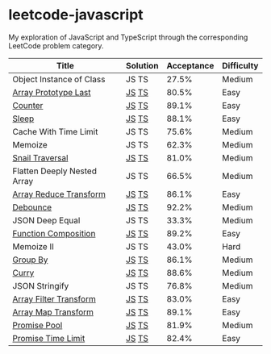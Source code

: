 # leetcode-javascript
My exploration of JavaScript and TypeScript through the corresponding LeetCode problem category.

Title | Solution | Acceptance | Difficulty
------|----------|------------|-----------
Object Instance of Class | JS TS | 27.5% | Medium
[Array Prototype Last](/array_prototype_last/README.md) | [JS](/array_prototype_last/solution.js) [TS](/array_prototype_last/solution.ts) | 80.5% | Easy
[Counter](/counter/README.md) | [JS](/counter/solution.js) [TS](/counter/solution.ts) | 89.1% | Easy
[Sleep](/sleep/README.md) | [JS](/sleep/solution.js) [TS](/sleep/solution.ts) | 88.1% | Easy
Cache With Time Limit | JS TS | 75.6% | Medium
Memoize | JS TS | 62.3% | Medium
[Snail Traversal](/snail_traversal/README.md) | [JS](/snail_traversal/solution.js) [TS](/snail_traversal/solution.ts) | 81.0% | Medium
Flatten Deeply Nested Array | JS TS | 66.5% | Medium
[Array Reduce Transform](/array_reduce_transformation/README.md) | [JS](/array_reduce_transformation/solution.js) [TS](/array_reduce_transformation/solution.ts) | 86.1% | Easy
[Debounce](/debounce/README.md) | [JS](/debounce/solution.js) [TS](/debounce/solution.ts) | 92.2% | Medium
JSON Deep Equal | JS TS | 33.3% | Medium
[Function Composition](/function_composition/README.md) | [JS](/function_composition/solution.js) [TS](/function_composition/solution.ts) | 89.2% | Easy
Memoize II | JS TS | 43.0% | Hard
[Group By](/group_by/README.md) | [JS](/group_by/solution.js) [TS](/group_by/solution.ts) | 86.1% | Medium
[Curry](/curry/README.md) | [JS](/curry/solution.js) [TS](/curry/solution.ts) | 88.6% | Medium
JSON Stringify | JS TS | 76.8% | Medium
[Array Filter Transform](/filter_elements_from_array/README.md) | [JS](/filter_elements_from_array/solution.js) [TS](/filter_elements_from_array/solution.ts) | 83.0% | Easy
[Array Map Transform](/apply_transform_over_each_element_in_array/README.md) | [JS](/apply_transform_over_each_element_in_array/solution.js) [TS](/apply_transform_over_each_element_in_array/solution.ts) | 89.1% | Easy
[Promise Pool](/promise_pool/README.md) | [JS](/promise_pool/solution.js) [TS](/promise_pool/solution.ts) | 81.9% | Medium
[Promise Time Limit](/promise_time_limit/README.md) | [JS](/promise_time_limit/solution.js) [TS](/promise_time_limit/solution.ts) | 82.4% | Easy
